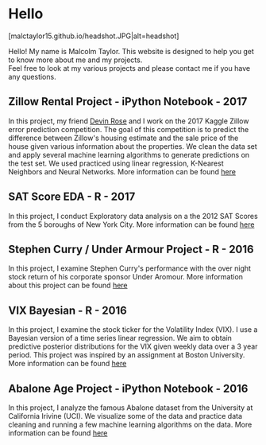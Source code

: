 # Hello 

[malctaylor15.github.io/headshot.JPG|alt=headshot]

Hello! My name is Malcolm Taylor. This website is designed to help you get to know more about me and my projects.  
Feel free to look at my various projects and please contact me if you have any questions.  

## Zillow Rental Project - iPython Notebook - 2017 

In this project, my friend [Devin Rose](https://github.com/trackoverxc/) and I work on the 2017 Kaggle Zillow error prediction competition. The goal of this competition is to predict the difference between Zillow's housing estimate and the sale price of the house given various information about the properties. We clean the data set and apply several machine learning algorithms to generate predictions on the test set. We used practiced using linear regression, K-Nearest Neighbors and Neural Networks. 
More information can be found [here](https://github.com/trackoverxc/Zillow_Kaggle)


## SAT Score EDA - R - 2017 

In this project, I conduct Exploratory data analysis on a the 2012 SAT Scores from the 5 boroughs of New York City. More information can be found [here](https://malctaylor15.github.io/NYC_SAT_Scores_2012/)


## Stephen Curry / Under Armour Project - R - 2016 

In this project, I examine Stephen Curry's performance with the over night stock return of his corporate sponsor Under Aromour. More information about this project can be found [here](https://malctaylor15.github.io/NBA_Project/)

## VIX Bayesian - R - 2016

In this project, I examine the stock ticker for the Volatility Index (VIX). I use a Bayesian version of a time series linear regression. 
We aim to obtain predictive posterior distributions for the VIX given weekly data over a 3 year period. 
This project was inspired by an assignment at Boston University. More information can be found [here](https://malctaylor15.github.io/VIX_Bayesian/)

## Abalone Age Project - iPython Notebook - 2016 

In this project, I analyze the famous Abalone dataset from the University at California Irivine (UCI). We visualize some of the data and practice data cleaning and running a few machine learning algorithms on the data. 
More information can be found [here](https://malctaylor15.github.io/Abalones_Age/)





